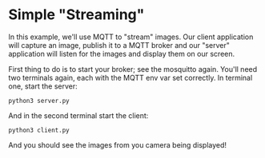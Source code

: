 # Simple "Streaming"
In this example, we'll use MQTT to "stream" images.  Our client application will capture an image, publish it to a MQTT broker and our "server" application will listen for the images and display them on our screen.

First thing to do is to start your broker; see the mosquitto again.  You'll need two terminals again, each with the MQTT env var set correctly.
In terminal one, start the server: 
```
python3 server.py
```
And in the second terminal start the client:
```
python3 client.py
```

And you should see the images from you camera being displayed!
